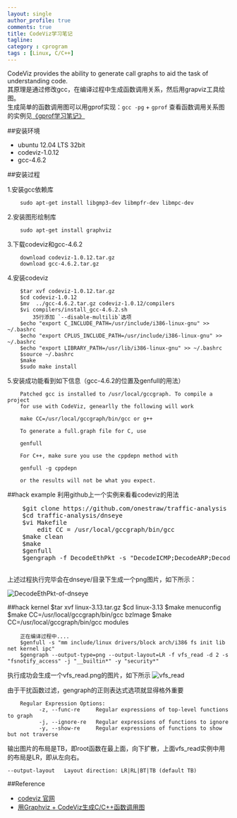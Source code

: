```yaml
---
layout: single
author_profile: true
comments: true
title: CodeViz学习笔记
tagline:  
category : cprogram
tags : [Linux, C/C++]
---
```


CodeViz provides the ability to generate call graphs to aid the task of understanding code.    
其原理是通过修改gcc，在编译过程中生成函数调用关系，然后用grapviz工具绘图。  
生成简单的函数调用图可以用gprof实现：`gcc -pg` + `gprof` 查看函数调用关系图的实例见[《gprof学习笔记》](http://onestraw.net/cprogram/gprof/)

##安装环境

- ubuntu 12.04 LTS 32bit
- codeviz-1.0.12
- gcc-4.6.2

##安装过程

1.安装gcc依赖库

		sudo apt-get install libgmp3-dev libmpfr-dev libmpc-dev

2.安装图形绘制库

		sudo apt-get install graphviz

3.下载codeviz和gcc-4.6.2

		download codeviz-1.0.12.tar.gz
		download gcc-4.6.2.tar.gz

4.安装codeviz

		$tar xvf codeviz-1.0.12.tar.gz
		$cd codeviz-1.0.12
		$mv  ../gcc-4.6.2.tar.gz codeviz-1.0.12/compilers
		$vi compilers/install_gcc-4.6.2.sh
			35行添加 `--disable-multilib`选项
		$echo "export C_INCLUDE_PATH=/usr/include/i386-linux-gnu" >> ~/.bashrc
		$echo "export CPLUS_INCLUDE_PATH=/usr/include/i386-linux-gnu" >> ~/.bashrc
		$echo "export LIBRARY_PATH=/usr/lib/i386-linux-gnu" >> ~/.bashrc
		$source ~/.bashrc
		$make
		$sudo make install
		
5.安装成功能看到如下信息（gcc-4.6.2的位置及genfull的用法）

		Patched gcc is installed to /usr/local/gccgraph. To compile a project
		for use with CodeViz, genearlly the following will work

		make CC=/usr/local/gccgraph/bin/gcc or g++

		To generate a full.graph file for C, use

		genfull

		For C++, make sure you use the cppdepn method with

		genfull -g cppdepn

		or the results will not be what you expect.


##hack example
利用github上一个实例来看看codeviz的用法

<pre>
	$git clone https://github.com/onestraw/traffic-analysis
	$cd traffic-analysis/dnseye
	$vi Makefile
		edit CC = /usr/local/gccgraph/bin/gcc
	$make clean
	$make
	$genfull 
	$gengraph -f DecodeEthPkt -s "DecodeICMP;DecodeARP;DecodeTCP;DecodeUDP" -i "fprintf;GetTime;bzero;inet_ntoa;__builtin_strncpy;__builtin_puts;__builtin_memcpy;__builtin_constant_p" --output-type=png
	
</pre>	

上述过程执行完毕会在dnseye/目录下生成一个png图片，如下所示：  

![DecodeEthPkt-of-dnseye](/assets/images/DecodeEthPkt.png)

##hack kernel
		$tar xvf linux-3.13.tar.gz
		$cd linux-3.13
		$make menuconfig
		$make CC=/usr/local/gccgraph/bin/gcc bzImage
		$make CC=/usr/local/gccgraph/bin/gcc modules
		
		正在编译过程中....
		$genfull -s "mm include/linux drivers/block arch/i386 fs init lib net kernel ipc"
		$gengraph --output-type=png --output-layout=LR -f vfs_read -d 2 -s "fsnotify_access" -j "__builtin*" -y "security*"
		

执行成功会生成一个vfs_read.png的图片，如下所示
![vfs_read](/assets/images/vfs_read.png)		

由于干扰函数过滤，gengraph的正则表达式选项就显得格外重要

		Regular Expression Options:
		      -z, --func-re     Regular expressions of top-level functions to graph
		      -j, --ignore-re   Regular expressions of functions to ignore
		      -y, --show-re     Regular expressions of functions to show but not traverse

输出图片的布局是TB，即root函数在最上面，向下扩散，上面vfs_read实例中用的布局是LR，即从左向右。  

	--output-layout   Layout direction: LR|RL|BT|TB (default TB)

##Reference
- [codeviz 官网](http://www.csn.ul.ie/~mel/projects/codeviz/)
- [用Graphviz + CodeViz生成C/C++函数调用图](http://www.cnblogs.com/lanxuezaipiao/p/3450201.html)
